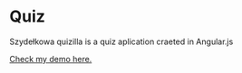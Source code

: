 # Quiz

Szydełkowa quizilla is a quiz aplication craeted in Angular.js

[Check my demo here.](https://anetapy.github.io/Quiz/)
